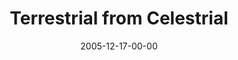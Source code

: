 ---
layout: message
category: message
series: "An Unexpected Interruption of Scandalous Love"
title: "Terrestrial from Celestrial"
date: 2005-12-17-00-00
message_id: 89
audio: "http://s3.amazonaws.com/crossroads-media/media/legacy/mp3/AUIOSL_03_12-18-05_Terrestrial_from_Celestial.mp3"
audio-duration: "43:17"
flag: "N"
---